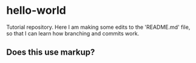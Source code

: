 # hello-world
Tutorial repository.
Here I am making some edits to the 'README.md' file, so that I can learn how branching and commits work.
## Does this use markup?
